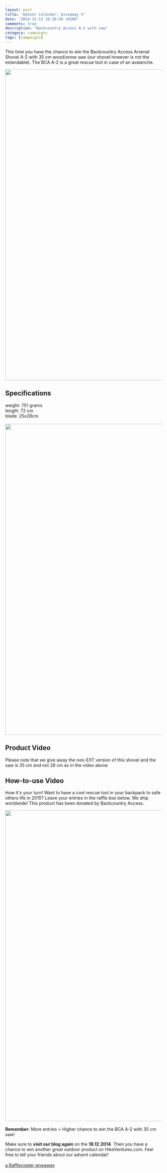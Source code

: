 ```yaml
---
layout: post
title: "Advent Calendar: Giveaway 5"
date: "2014-12-13 16:10:50 +0200"
comments: true
description: "Backcountry Access A-2 with saw"
category: campaigns
tags: [campaigns]
---
```


This time you have the chance to win the Backcountry Access Arsenal Shovel A-2 with 35 cm wood/snow saw (our shovel however is not the extendable). The BCA A-2 is a great rescue tool in case of an avalanche.

<a href="https://www.flickr.com/photos/90204224@N07/15391843303"><img src="https://farm8.staticflickr.com/7522/15391843303_551ab6e4dd_b.jpg" width="1000" height="1000"></a>


## Specifications
weight: 751 grams<br>
length: 72 cm<br>
blade: 25x28cm<br><br>
<a href="https://www.flickr.com/photos/90204224@N07/15824199630"><img src="https://farm9.staticflickr.com/8602/15824199630_08a31e21ae_b.jpg" width="1000" height="1000"></a>

## Product Video
Please note that we give away the non-EXT version of this shovel and the saw is 35 cm and not 28 cm as in the video above

## How-to-use Video
How it's your turn! Want to have a cool rescue tool in your backpack to safe others life in 2015? Leave your entries in the raffle box below. We ship worldwide! This product has been donated by Backcountry Access.

<a href="https://www.flickr.com/photos/90204224@N07/15985679906"><img src="https://farm8.staticflickr.com/7479/15985679906_62b5ac12d2_b.jpg" width="1000" height="1000"></a><br><br>
<strong>Remember:</strong> More entries = Higher chance to win the BCA A-2 with 35 cm saw!

Make sure to <strong>visit our blog again</strong> on the <strong>18.12.2014</strong>. Then you have a chance to win another great outdoor product on HikeVentures.com. Feel free to tell your friends about our advent calendar!<br><br>
<a class="rcptr" href="http://www.rafflecopter.com/rafl/display/9698c3706/" rel="nofollow" data-raflid="9698c3706" data-theme="classic" data-template="547383d1349ca46723745c71" id="rcwidget_azuottk4">a Rafflecopter giveaway</a>
<script src="//widget-prime.rafflecopter.com/launch.js"></script>
